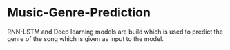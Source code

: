 # Music-Genre-Prediction
RNN-LSTM and Deep learning models are build which is used to predict the genre of the song which is given as input to the model.
